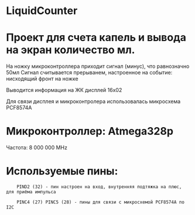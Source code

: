 # LiquidCounter

# Проект для счета капель и вывода на экран количество мл.

На ножку микроконтроллера приходит сигнал (минус), что равнозначно 50мл
Сигнал считывается прерыванем, настроенное на событие: нисходящий фронт на ножке

Выводится информация на ЖК дисплей 16х02

Для связи дисплея и микроконтролера использовалась микросхема PCF8574A

# Микроконтроллер: Atmega328p 
Частота: 8 000 000 MHz
# Используемые пины: 
        PIND2 (32) - пин настроен на вход, внутренняя подтяжка на плюс, для приёма импульса 

        PINC4 (27) PINC5 (28) - пины для связи с микросхемой PCF8574A по I2C

         
